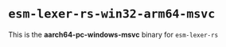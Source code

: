 # `esm-lexer-rs-win32-arm64-msvc`

This is the **aarch64-pc-windows-msvc** binary for `esm-lexer-rs`
